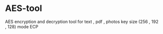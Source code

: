 # AES-tool  
AES encryption and decryption tool for text , pdf , photos 
key size (256 , 192 , 128)
mode ECP
